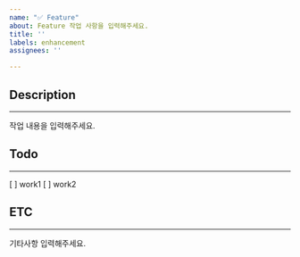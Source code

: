 ```yaml
---
name: "✅ Feature"
about: Feature 작업 사항을 입력해주세요.
title: ''
labels: enhancement
assignees: ''

---
```


## Description
---
작업 내용을 입력해주세요.

## Todo
---
[ ] work1
[ ] work2

## ETC
---
기타사항 입력해주세요.
